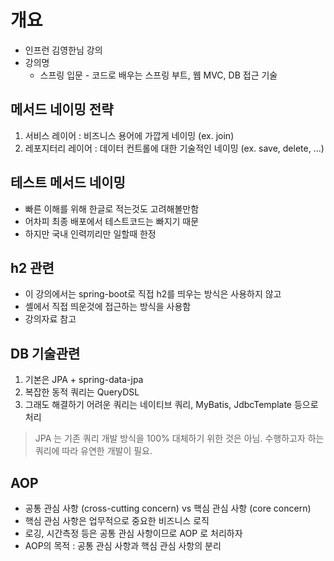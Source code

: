 # 개요

* 인프런 김영한님 강의
* 강의명
  * 스프링 입문 - 코드로 배우는 스프링 부트, 웹 MVC, DB 접근 기술

## 메서드 네이밍 전략

1. 서비스 레이어 : 비즈니스 용어에 가깝게 네이밍 (ex. join)
2. 레포지터리 레이어 : 데이터 컨트롤에 대한 기술적인 네이밍 (ex. save, delete, ...)

## 테스트 메서드 네이밍

* 빠른 이해를 위해 한글로 적는것도 고려해볼만함
* 어차피 최종 배포에서 테스트코드는 빠지기 때문
* 하지만 국내 인력끼리만 일할때 한정

## h2 관련

* 이 강의에서는 spring-boot로 직접 h2를 띄우는 방식은 사용하지 않고
* 셸에서 직접 띄운것에 접근하는 방식을 사용함
* 강의자료 참고

## DB 기술관련

1. 기본은 JPA + spring-data-jpa
2. 복잡한 동적 쿼리는 QueryDSL
3. 그래도 해결하기 어려운 쿼리는 네이티브 쿼리, MyBatis, JdbcTemplate 등으로 처리

> JPA 는 기존 쿼리 개발 방식을 100% 대체하기 위한 것은 아님. 
> 수행하고자 하는 쿼리에 따라 유연한 개발이 필요.

## AOP

* 공통 관심 사항 (cross-cutting concern) vs 핵심 관심 사항 (core concern)
* 핵심 관심 사항은 업무적으로 중요한 비즈니스 로직
* 로깅, 시간측정 등은 공통 관심 사항이므로 AOP 로 처리하자
* AOP의 목적 : 공통 관심 사항과 핵심 관심 사항의 분리